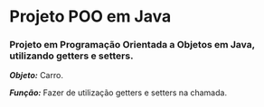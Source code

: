# Projeto POO em Java


### Projeto em Programação Orientada a Objetos em Java, utilizando getters e setters. 


_**Objeto:**_ Carro.


_**Função:**_ Fazer de utilização getters e setters na chamada.
